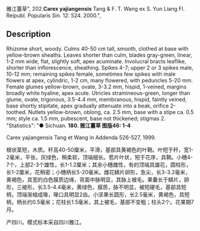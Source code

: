雅江薹草",
202.**Carex yajiangensis** Tang & F. T. Wang ex S. Yun Liang Fl. Reipubl. Popularis Sin. 12: 524. 2000.",

## Description
Rhizome short, woody. Culms 40-50 cm tall, smooth, clothed at base with yellow-brown sheaths. Leaves shorter than culm, blades gray-green, linear, 1-2 mm wide, flat, slightly soft, apex acuminate. Involucral bracts leaflike, shorter than inflorescence, sheathing. Spikes 4-7; upper 2 or 3 spikes male, 10-12 mm; remaining spikes female, sometimes few spikes with male flowers at apex, cylindric, 1-2 cm, many flowered, with peduncles 5-20 mm. Female glumes yellow-brown, ovate, 3-3.2 mm, hispid, 1-veined, margins broadly white hyaline, apex acute. Utricles stramineous-green, longer than glume, ovate, trigonous, 3.5-4.4 mm, membranous, hispid, faintly veined, base shortly stipitate, apex gradually attenuate into a beak, orifice 2-toothed. Nutlets yellow-brown, oblong, ca. 2.5 mm, base with a stipe ca. 0.5 mm; style ca. 1.5 mm, pubescent, base not thickened; stigmas 2.
  "Statistics": "● Sichuan.
**180. 雅江薹草 图版46: 1-4**

Carex yajiangensis Tang et Wang in Addenda 526-527, 1999.

根状茎短，木质。秆高40-50厘米，平滑，基部具黄褐色的叶鞘。叶短于秆，宽1-2毫米，平张，灰绿色，稍柔软，顶端细长。苞片叶状，短于花序，具鞘。小穗4-7个，上部2-3个雄性，长1-1.2厘米；其余小穗雌性，有的顶端具雄花，圆柱形，长1-2厘米，花稍密；小穗柄长5-20毫米。雌花鳞片卵形，急尖，长3-3.2毫米，黄褐色，具宽的白色膜质边缘，背面中脉明显，其脉上被毛。果囊长于鳞片，卵形，三棱形，长3.5-4.4毫米，黄绿色，膜质，脉不明显，被短硬毛，基部具短柄，顶端渐缩成喙，喙口具明显2齿。小坚果长圆形，长2.5毫米，黄褐色，具短柄，柄长约0.5毫米；花柱长1.5毫米，其上被毛，基部不变粗；柱头2个。花果期7月。

产四川。模式标本采自四川雅江。
